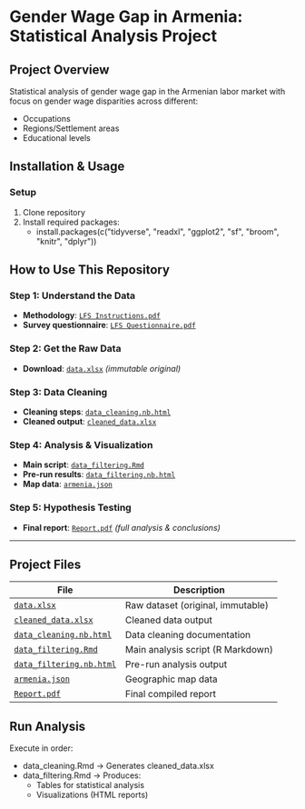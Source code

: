 # Gender Wage Gap in Armenia: Statistical Analysis Project
## Project Overview
Statistical analysis of gender wage gap in the Armenian labor market with focus on gender wage disparities across different:
- Occupations
- Regions/Settlement areas
- Educational levels

## Installation & Usage
### Setup
1. Clone repository
2. Install required packages:  
      - install.packages(c("tidyverse", "readxl", "ggplot2", "sf", "broom", "knitr", "dplyr"))

## How to Use This Repository

### **Step 1: Understand the Data**
- **Methodology**: [`LFS Instructions.pdf`](LFS%20Instructions.pdf)
- **Survey questionnaire**: [`LFS Questionnaire.pdf`](LFS%20Questionnaire.pdf)

### **Step 2: Get the Raw Data**
- **Download**: [`data.xlsx`](data.xlsx) *(immutable original)*

### **Step 3: Data Cleaning**
- **Cleaning steps**: [`data_cleaning.nb.html`](data_cleaning.nb.html)
- **Cleaned output**: [`cleaned_data.xlsx`](cleaned_data.xlsx)

### **Step 4: Analysis & Visualization**
- **Main script**: [`data_filtering.Rmd`](data_filtering.Rmd)
- **Pre-run results**: [`data_filtering.nb.html`](data_filtering.nb.html)
- **Map data**: [`armenia.json`](armenia.json)

### **Step 5: Hypothesis Testing**
- **Final report**: [`Report.pdf`](Report.pdf) *(full analysis & conclusions)*

---

## Project Files

| File | Description |
|------|-------------|
| [`data.xlsx`](data/raw/data.xlsx) | Raw dataset (original, immutable) |
| [`cleaned_data.xlsx`](data/processed/cleaned_data.xlsx) | Cleaned data output |
| [`data_cleaning.nb.html`](analysis/data_cleaning.nb.html) | Data cleaning documentation |
| [`data_filtering.Rmd`](analysis/data_filtering.Rmd) | Main analysis script (R Markdown) |
| [`data_filtering.nb.html`](analysis/data_filtering.nb.html) | Pre-run analysis output |
| [`armenia.json`](data/armenia.json) | Geographic map data |
| [`Report.pdf`](docs/Report.pdf) | Final compiled report |

## Run Analysis
Execute in order:
- data_cleaning.Rmd → Generates cleaned_data.xlsx
- data_filtering.Rmd → Produces:  
    - Tables for statistical analysis
    - Visualizations (HTML reports)
